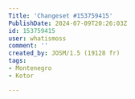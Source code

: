 ```yaml
---
Title: 'Changeset #153759415'
PublishDate: 2024-07-09T20:26:03Z
id: 153759415
user: whatismoss
comment: ''
created_by: JOSM/1.5 (19128 fr)
tags:
- Montenegro
- Kotor

---
```

